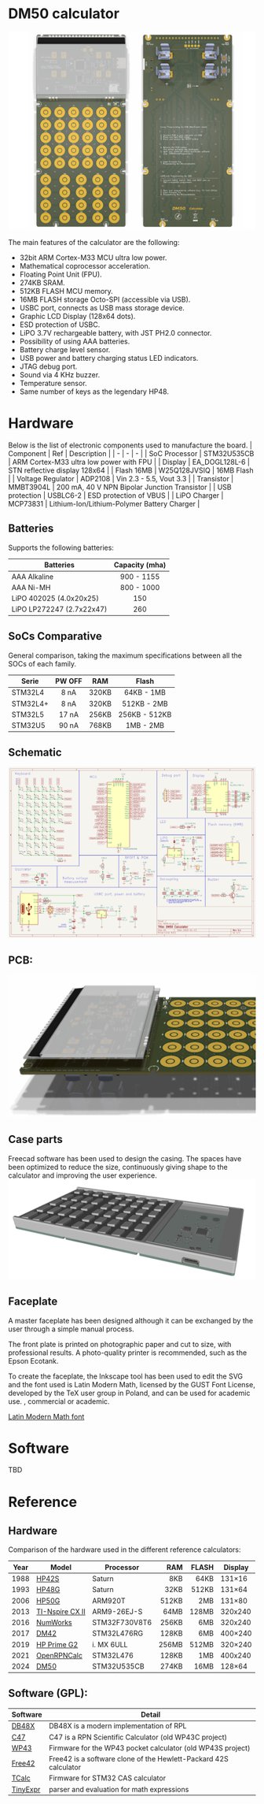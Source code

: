 # DM50 calculator

![DM50 PCB](docs/img/DM50_PCB.png "DM50 PCB")

The main features of the calculator are the following:

 - 32bit ARM Cortex-M33 MCU ultra low power.
 - Mathematical coprocessor acceleration.
 - Floating Point Unit (FPU).
 - 274KB SRAM.
 - 512KB FLASH MCU memory.
 - 16MB FLASH storage Octo-SPI (accessible via USB).
 - USBC port, connects as USB mass storage device.
 - Graphic LCD Display (128x64 dots).
 - ESD protection of USBC.
 - LiPO 3.7V rechargeable battery, with JST PH2.0 connector.
 - Possibility of using AAA batteries.
 - Battery charge level sensor.
 - USB power and battery charging status LED indicators.
 - JTAG debug port.
 - Sound via 4 KHz buzzer.
 - Temperature sensor.
 - Same number of keys as the legendary HP48.

# Hardware
Below is the list of electronic components used to manufacture the board.
| Component | Ref | Description |
| - | - | - |
| SoC Processor | STM32U535CB | ARM Cortex-M33 ultra low power with FPU |
| Display | EA_DOGL128L-6 | STN reflective display 128x64 |
| Flash 16MB | W25Q128JVSIQ | 16MB Flash |
| Voltage Regulator | ADP2108 | Vin 2.3 - 5.5, Vout 3.3 |
| Transistor | MMBT3904L | 200 mA, 40 V NPN Bipolar Junction Transistor |
| USB protection | USBLC6-2 | ESD protection of VBUS |
| LiPO Charger | MCP73831 | Lithium-Ion/Lithium-Polymer Battery Charger |

## Batteries
Supports the following batteries:

| Batteries | Capacity (mha) |
| --- | :---: |
| AAA Alkaline | 900 - 1155 |
| AAA Ni-MH | 800 - 1000 |
| LiPO 402025 (4.0x20x25) | 150 |
| LiPO LP272247 (2.7x22x47) | 260 |

## SoCs Comparative
General comparison, taking the maximum specifications between all the SOCs of each family.

| Serie | PW OFF | RAM | Flash |
| --- | :---: | :---: | :---: |
| STM32L4 | 8 nA | 320KB | 64KB - 1MB |
| STM32L4+ | 8 nA | 320KB | 512KB - 2MB |
| STM32L5 | 17 nA | 256KB | 256KB - 512KB |
| STM32U5 | 90 nA | 768KB | 1MB - 2MB |

## Schematic
![New Sch](docs/img/SCH.png "New Schema")

## PCB:
![PCB front](docs/img/PCB_3D.png "PCB front")

## Case parts
Freecad software has been used to design the casing.
The spaces have been optimized to reduce the size, continuously giving shape to the calculator and improving the user experience.
![CASE](docs/img/case.png "CASE")

## Faceplate
A master faceplate has been designed although it can be exchanged by the user through a simple manual process.

The front plate is printed on photographic paper and cut to size, with professional results. A photo-quality printer is recommended, such as the Epson Ecotank.

To create the faceplate, the Inkscape tool has been used to edit the SVG and the font used is Latin Modern Math, licensed by the GUST Font License, developed by the TeX user group in Poland, and can be used for academic use. , commercial or academic.

[Latin Modern Math font](https://www.gust.org.pl/projects/e-foundry/latin-modern "Latin Modern Math font")

# Software
TBD

# Reference
## Hardware
Comparison of the hardware used in the different reference calculators:
 
| Year | Model | Processor | RAM | FLASH | Display |
| :-: | - | - | -: | -: | - |
| 1988 | [HP42S](https://en.wikipedia.org/wiki/HP-42S) | Saturn | 8KB | 64KB | 131×16 |
| 1993 | [HP48G](https://en.wikipedia.org/wiki/HP_48_series) | Saturn | 32KB | 512KB | 131×64 |
| 2006 | [HP50G](https://en.wikipedia.org/wiki/HP_49/50_series) | ARM920T | 512KB | 2MB | 131×80 |
| 2013 | [TI-Nspire CX II](https://en.wikipedia.org/wiki/TI-Nspire_series#TI-Nspire_CX_II_and_TI-Nspire_CX_II_CAS) | ARM9-26EJ-S | 64MB | 128MB | 320x240 | 
| 2016 | [NumWorks](https://www.numworks.com/resources/engineering/hardware/) | STM32F730V8T6 | 256KB | 6MB | 320x240 |
| 2017 | [DM42](https://www.swissmicros.com/product/dm42) | STM32L476RG | 128KB | 6MB | 400×240 | 
| 2019 | [HP Prime G2](https://en.wikipedia.org/wiki/HP_Prime) | i. MX 6ULL | 256MB | 512MB | 320×240 |
| 2021 | [OpenRPNCalc](https://github.com/apoluekt/OpenRPNCalc) | STM32L476 | 128KB | 1MB | 400x240 |
| 2024 | [DM50](https://github.com/xavierbasc/dm50-calculator) | STM32U535CB | 274KB | 16MB | 128×64 |

## Software (GPL):
| Software | Detail |
| - | - |
| [DB48X](https://47calc.com/) | DB48X is a modern implementation of RPL |
| [C47](https://47calc.com/) | C47 is a RPN Scientific Calculator (old WP43C project) |
| [WP43](https://gitlab.com/rpncalculators/wp43) | Firmware for the WP43 pocket calculator (old WP43S project) |
| [Free42](https://github.com/thomasokken/free42) | Free42 is a software clone of the Hewlett-Packard 42S calculator |
| [TCalc](https://github.com/tylertian123/TCalc) | Firmware for STM32 CAS calculator |
| [TinyExpr](https://github.com/codeplea/tinyexpr) | parser and evaluation for math expressions |
